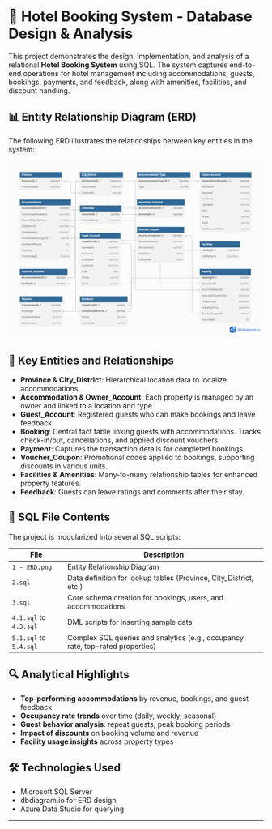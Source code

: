 # 🏨 Hotel Booking System - Database Design & Analysis

This project demonstrates the design, implementation, and analysis of a relational **Hotel Booking System** using SQL. The system captures end-to-end operations for hotel management including accommodations, guests, bookings, payments, and feedback, along with amenities, facilities, and discount handling.

## 📊 Entity Relationship Diagram (ERD)

The following ERD illustrates the relationships between key entities in the system:

![Hotel Booking System ERD](./submission/1%20-%20ERD.png)

## 🧱 Key Entities and Relationships

- **Province & City_District**: Hierarchical location data to localize accommodations.
- **Accommodation & Owner_Account**: Each property is managed by an owner and linked to a location and type.
- **Guest_Account**: Registered guests who can make bookings and leave feedback.
- **Booking**: Central fact table linking guests with accommodations. Tracks check-in/out, cancellations, and applied discount vouchers.
- **Payment**: Captures the transaction details for completed bookings.
- **Voucher_Coupon**: Promotional codes applied to bookings, supporting discounts in various units.
- **Facilities & Amenities**: Many-to-many relationship tables for enhanced property features.
- **Feedback**: Guests can leave ratings and comments after their stay.

## 📁 SQL File Contents

The project is modularized into several SQL scripts:

| File | Description |
|------|-------------|
| `1 - ERD.png` | Entity Relationship Diagram |
| `2.sql` | Data definition for lookup tables (Province, City_District, etc.) |
| `3.sql` | Core schema creation for bookings, users, and accommodations |
| `4.1.sql` to `4.3.sql` | DML scripts for inserting sample data |
| `5.1.sql` to `5.4.sql` | Complex SQL queries and analytics (e.g., occupancy rate, top-rated properties) |

## 🔍 Analytical Highlights

- **Top-performing accommodations** by revenue, bookings, and guest feedback
- **Occupancy rate trends** over time (daily, weekly, seasonal)
- **Guest behavior analysis**: repeat guests, peak booking periods
- **Impact of discounts** on booking volume and revenue
- **Facility usage insights** across property types

## 🛠 Technologies Used

- Microsoft SQL Server 
- dbdiagram.io for ERD design
- Azure Data Studio for querying

---
